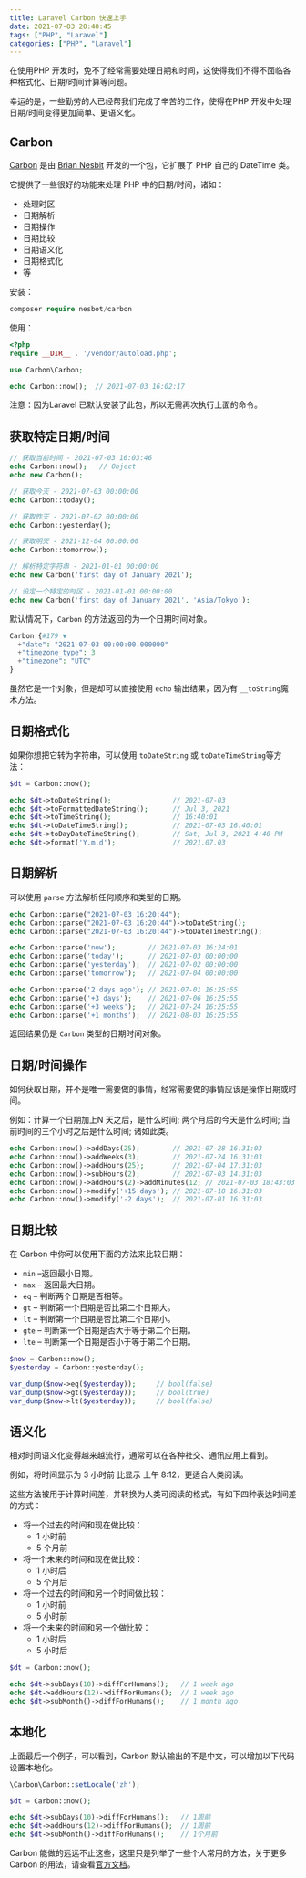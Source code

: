 ```yaml
---
title: Laravel Carbon 快速上手
date: 2021-07-03 20:40:45
tags: ["PHP", "Laravel"]
categories: ["PHP", "Laravel"]
---
```


在使用PHP 开发时，免不了经常需要处理日期和时间，这使得我们不得不面临各种格式化、日期/时间计算等问题。

幸运的是，一些勤劳的人已经帮我们完成了辛苦的工作，使得在PHP 开发中处理日期/时间变得更加简单、更语义化。

<!-- more -->

## Carbon
[Carbon](https://github.com/briannesbitt/Carbon) 是由 [Brian Nesbit](https://github.com/briannesbitt) 开发的一个包，它扩展了 PHP 自己的 DateTime 类。

它提供了一些很好的功能来处理 PHP 中的日期/时间，诸如：
* 处理时区
* 日期解析
* 日期操作
* 日期比较
* 日期语义化
* 日期格式化
* 等

安装：
```php
composer require nesbot/carbon
```

使用：
```php
<?php
require __DIR__ . '/vendor/autoload.php';

use Carbon\Carbon;

echo Carbon::now();  // 2021-07-03 16:02:17
```
注意：因为Laravel 已默认安装了此包，所以无需再次执行上面的命令。

## 获取特定日期/时间

```php
// 获取当前时间 - 2021-07-03 16:03:46
echo Carbon::now();   // Object
echo new Carbon();

// 获取今天 - 2021-07-03 00:00:00
echo Carbon::today();

// 获取昨天 - 2021-07-02 00:00:00
echo Carbon::yesterday();

// 获取明天 - 2021-12-04 00:00:00
echo Carbon::tomorrow();

// 解析特定字符串 - 2021-01-01 00:00:00
echo new Carbon('first day of January 2021');

// 设定一个特定的时区 - 2021-01-01 00:00:00
echo new Carbon('first day of January 2021', 'Asia/Tokyo');
```

默认情况下，`Carbon` 的方法返回的为一个日期时间对象。
```php
Carbon {#179 ▼
  +"date": "2021-07-03 00:00:00.000000"
  +"timezone_type": 3
  +"timezone": "UTC"
}
```

虽然它是一个对象，但是却可以直接使用 `echo` 输出结果，因为有 `__toString`魔术方法。

## 日期格式化
如果你想把它转为字符串，可以使用 `toDateString` 或 `toDateTimeString`等方法：
```php
$dt = Carbon::now();

echo $dt->toDateString();               // 2021-07-03
echo $dt->toFormattedDateString();      // Jul 3, 2021
echo $dt->toTimeString();               // 16:40:01
echo $dt->toDateTimeString();           // 2021-07-03 16:40:01
echo $dt->toDayDateTimeString();        // Sat, Jul 3, 2021 4:40 PM
echo $dt->format('Y.m.d');              // 2021.07.03
```

## 日期解析
可以使用 `parse` 方法解析任何顺序和类型的日期。

```php
echo Carbon::parse("2021-07-03 16:20:44");
echo Carbon::parse("2021-07-03 16:20:44")->toDateString();
echo Carbon::parse("2021-07-03 16:20:44")->toDateTimeString();

echo Carbon::parse('now');        // 2021-07-03 16:24:01
echo Carbon::parse('today');      // 2021-07-03 00:00:00
echo Carbon::parse('yesterday');  // 2021-07-02 00:00:00
echo Carbon::parse('tomorrow');   // 2021-07-04 00:00:00

echo Carbon::parse('2 days ago'); // 2021-07-01 16:25:55 
echo Carbon::parse('+3 days');    // 2021-07-06 16:25:55
echo Carbon::parse('+3 weeks');   // 2021-07-24 16:25:55
echo Carbon::parse('+1 months');  // 2021-08-03 16:25:55
```

返回结果仍是 `Carbon` 类型的日期时间对象。

## 日期/时间操作
如何获取日期，并不是唯一需要做的事情，经常需要做的事情应该是操作日期或时间。

例如：计算一个日期加上N 天之后，是什么时间; 两个月后的今天是什么时间; 当前时间的三个小时之后是什么时间; 诸如此类。
```php
echo Carbon::now()->addDays(25);        // 2021-07-28 16:31:03
echo Carbon::now()->addWeeks(3);        // 2021-07-24 16:31:03
echo Carbon::now()->addHours(25);       // 2021-07-04 17:31:03
echo Carbon::now()->subHours(2);        // 2021-07-03 14:31:03  
echo Carbon::now()->addHours(2)->addMinutes(12; // 2021-07-03 18:43:03
echo Carbon::now()->modify('+15 days'); // 2021-07-18 16:31:03
echo Carbon::now()->modify('-2 days');  // 2021-07-01 16:31:03
```

## 日期比较
在 Carbon 中你可以使用下面的方法来比较日期：

* `min` –返回最小日期。
* `max` – 返回最大日期。
* `eq` – 判断两个日期是否相等。
* `gt` – 判断第一个日期是否比第二个日期大。
* `lt` – 判断第一个日期是否比第二个日期小。
* `gte` – 判断第一个日期是否大于等于第二个日期。
* `lte` – 判断第一个日期是否小于等于第二个日期。

```php
$now = Carbon::now();
$yesterday = Carbon::yesterday();

var_dump($now->eq($yesterday));     // bool(false)
var_dump($now->gt($yesterday));     // bool(true)
var_dump($now->lt($yesterday));     // bool(false)
```

## 语义化
相对时间语义化变得越来越流行，通常可以在各种社交、通讯应用上看到。

例如，将时间显示为 3 小时前 比显示 上午 8:12，更适合人类阅读。

这些方法被用于计算时间差，并转换为人类可阅读的格式，有如下四种表达时间差的方式：
* 将一个过去的时间和现在做比较：
  * 1 小时前
  * 5 个月前
* 将一个未来的时间和现在做比较：
  * 1 小时后
  * 5 个月后
* 将一个过去的时间和另一个时间做比较：
  * 1 小时前
  * 5 小时前
* 将一个未来的时间和另一个做比较：
  * 1 小时后
  * 5 小时后

```php
$dt = Carbon::now();

echo $dt->subDays(10)->diffForHumans();   // 1 week ago
echo $dt->addHours(12)->diffForHumans();  // 1 week ago
echo $dt->subMonth()->diffForHumans();    // 1 month ago
```

## 本地化
上面最后一个例子，可以看到，Carbon 默认输出的不是中文，可以增加以下代码设置本地化。

```php
\Carbon\Carbon::setLocale('zh');

$dt = Carbon::now();

echo $dt->subDays(10)->diffForHumans();   // 1周前
echo $dt->addHours(12)->diffForHumans();  // 1周前
echo $dt->subMonth()->diffForHumans();    // 1个月前
```

Carbon 能做的远远不止这些，这里只是列举了一些个人常用的方法，关于更多Carbon 的用法，请查看[官方文档](https://carbon.nesbot.com)。
